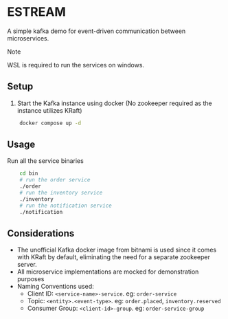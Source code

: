 # ESTREAM

A simple kafka demo for event-driven communication between microservices.

> [!NOTE]
>
> WSL is required to run the services on windows.

## Setup

1. Start the Kafka instance using docker (No zookeeper required as the instance utilizes KRaft)

```bash
	docker compose up -d
```

## Usage

Run all the service binaries

```bash
    cd bin
    # run the order service
    ./order
    # run the inventory service
    ./inventory
    # run the notification service
    ./notification
```

## Considerations

-   The unofficial Kafka docker image from bitnami is used since it comes with KRaft by default, eliminating the need for a separate zookeeper server.
-   All microservice implementations are mocked for demonstration purposes
-   Naming Conventions used:
    -   Client ID: `<service-name>-service`. eg: `order-service`
    -   Topic: `<entity>.<event-type>`. eg: `order.placed`, `inventory.reserved`
    -   Consumer Group: `<client-id>-group`. eg: `order-service-group`
